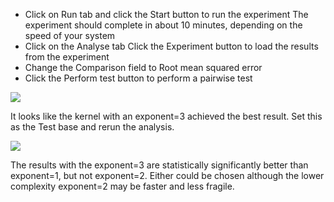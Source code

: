 
- Click on Run tab and click the Start button to run the experiment The experiment
should complete in about 10 minutes, depending on the speed of your system
- Click on the Analyse tab Click the Experiment button to load the results from the
experiment
- Change the Comparison field to Root mean squared error
- Click the Perform test button to perform a pairwise test

![](https://github.com/fenago/katacoda-scenarios/raw/master/machine-learning-mastery-weka/machine-learning-mastery-weka-chapter-25/steps/images/25.5.png)

It looks like the kernel with an exponent=3 achieved the best result. Set this as the Test
base and rerun the analysis.

![](https://github.com/fenago/katacoda-scenarios/raw/master/machine-learning-mastery-weka/machine-learning-mastery-weka-chapter-25/steps/images/25.6.png)

The results with the exponent=3 are statistically significantly better than exponent=1, but
not exponent=2. Either could be chosen although the lower complexity exponent=2 may be
faster and less fragile.